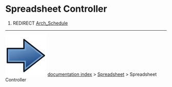 # Spreadsheet Controller
1.  REDIRECT [Arch_Schedule](Arch_Schedule.md)



---
![](images/Button_right.svg) [documentation index](../README.md) > [Spreadsheet](Spreadsheet_Workbench.md) > Spreadsheet Controller
